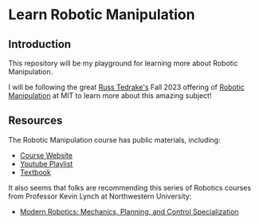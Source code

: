 # Learn Robotic Manipulation

## Introduction

This repository will be my playground for learning more about Robotic Manipulation. 

I will be following the great [Russ Tedrake's](https://groups.csail.mit.edu/locomotion/russt.html) Fall 2023 offering of [Robotic Manipulation](https://manipulation.csail.mit.edu/Fall2023/index.html) at MIT to learn more about this amazing subject!

## Resources

The Robotic Manipulation course has public materials, including:

- [Course Website](https://manipulation.csail.mit.edu/Fall2023/index.html)
- [Youtube Playlist](https://youtube.com/playlist?list=PLkx8KyIQkMfWr191lqbN8WfV08j-ui8WX&si=2PCDTzj5xNWnWAao)
- [Textbook](https://manipulation.csail.mit.edu/index.html)


It also seems that folks are recommending this series of Robotics courses from Professor Kevin Lynch at Northwestern University:

- [Modern Robotics: Mechanics, Planning, and Control Specialization](https://www.coursera.org/specializations/modernrobotics)
